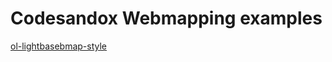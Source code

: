 # Codesandox Webmapping examples


  [ol-lightbasebmap-style](https://codesandbox.io/s/github/procrastinatio/map-examples/tree/master/codesandbox/ol-lightbasebmap-style)
